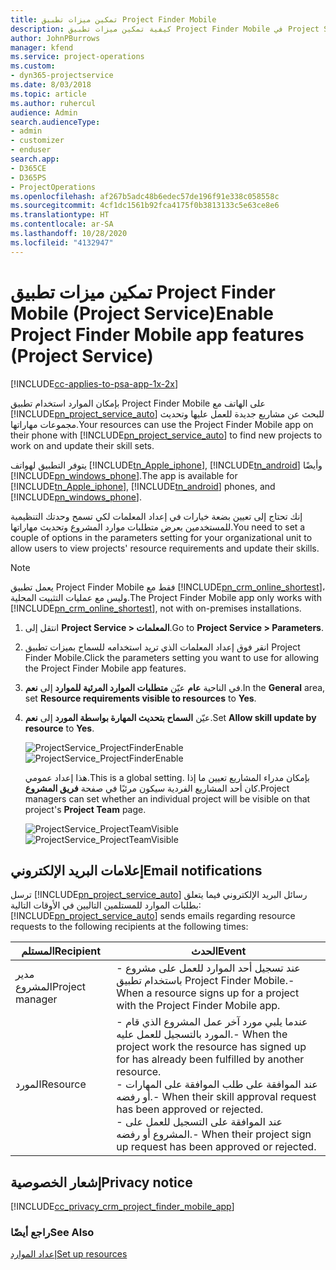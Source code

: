 ```yaml
---
title: تمكين ميزات تطبيق Project Finder Mobile
description: كيفية تمكين ميزات تطبيق Project Finder Mobile في Project Service
author: JohnPBurrows
manager: kfend
ms.service: project-operations
ms.custom:
- dyn365-projectservice
ms.date: 8/03/2018
ms.topic: article
ms.author: ruhercul
audience: Admin
search.audienceType:
- admin
- customizer
- enduser
search.app:
- D365CE
- D365PS
- ProjectOperations
ms.openlocfilehash: af267b5adc48b6edec57de196f91e338c058558c
ms.sourcegitcommit: 4cf1dc1561b92fca4175f0b3813133c5e63ce8e6
ms.translationtype: HT
ms.contentlocale: ar-SA
ms.lasthandoff: 10/28/2020
ms.locfileid: "4132947"
---
```

# <a name="enable-project-finder-mobile-app-features-project-service"></a><span data-ttu-id="d3bf6-103">تمكين ميزات تطبيق Project Finder Mobile (Project Service)</span><span class="sxs-lookup"><span data-stu-id="d3bf6-103">Enable Project Finder Mobile app features (Project Service)</span></span>

[!INCLUDE[cc-applies-to-psa-app-1x-2x](../includes/cc-applies-to-psa-app-1x-2x.md)]

<span data-ttu-id="d3bf6-104">بإمكان الموارد استخدام تطبيق Project Finder Mobile‬‬ على الهاتف مع [!INCLUDE[pn_project_service_auto](../includes/pn-project-service-auto.md)] للبحث عن مشاريع جديدة للعمل عليها وتحديث مجموعات مهاراتها.</span><span class="sxs-lookup"><span data-stu-id="d3bf6-104">Your resources can use the Project Finder Mobile app on their phone with [!INCLUDE[pn_project_service_auto](../includes/pn-project-service-auto.md)] to find new projects to work on and update their skill sets.</span></span>  
  
 <span data-ttu-id="d3bf6-105">يتوفر التطبيق لهواتف [!INCLUDE[tn_Apple_iphone](../includes/tn-apple-iphone.md)], [!INCLUDE[tn_android](../includes/tn-android.md)] وأيضًا [!INCLUDE[pn_windows_phone](../includes/pn-windows-phone.md)].</span><span class="sxs-lookup"><span data-stu-id="d3bf6-105">The app is available for [!INCLUDE[tn_Apple_iphone](../includes/tn-apple-iphone.md)], [!INCLUDE[tn_android](../includes/tn-android.md)] phones, and [!INCLUDE[pn_windows_phone](../includes/pn-windows-phone.md)].</span></span>  
  
 <span data-ttu-id="d3bf6-106">إنك تحتاج إلى تعيين بضعة خيارات في إعداد المعلمات لكي تسمح وحدتك التنظيمية للمستخدمين بعرض متطلبات موارد المشروع وتحديث مهاراتها.</span><span class="sxs-lookup"><span data-stu-id="d3bf6-106">You need to set a couple of options in the parameters setting for your organizational unit to allow users to view projects' resource requirements and update their skills.</span></span>  
  
> [!NOTE]
>  <span data-ttu-id="d3bf6-107">يعمل تطبيق Project Finder Mobile‬‬ فقط مع [!INCLUDE[pn_crm_online_shortest](../includes/pn-crm-online-shortest.md)]، وليس مع عمليات التثبيت المحلية.</span><span class="sxs-lookup"><span data-stu-id="d3bf6-107">The Project Finder Mobile app only works with [!INCLUDE[pn_crm_online_shortest](../includes/pn-crm-online-shortest.md)], not with on-premises installations.</span></span>  
  
1. <span data-ttu-id="d3bf6-108">انتقل إلى **Project Service > المعلمات‬**.</span><span class="sxs-lookup"><span data-stu-id="d3bf6-108">Go to **Project Service > Parameters**.</span></span>  
  
2. <span data-ttu-id="d3bf6-109">انقر فوق إعداد المعلمات الذي تريد استخدامه للسماح بميزات تطبيق Project Finder Mobile‬‬.</span><span class="sxs-lookup"><span data-stu-id="d3bf6-109">Click the parameters setting you want to use for allowing the Project Finder Mobile app features.</span></span>  
  
3. <span data-ttu-id="d3bf6-110">في الناحية **عام** عيّن **متطلبات الموارد المرئية للموارد‬** إلى **نعم**.</span><span class="sxs-lookup"><span data-stu-id="d3bf6-110">In the **General** area, set **Resource requirements visible to resources** to **Yes**.</span></span>  
  
4. <span data-ttu-id="d3bf6-111">عيّن **السماح بتحديث المهارة بواسطة المورد‬** إلى **نعم**.</span><span class="sxs-lookup"><span data-stu-id="d3bf6-111">Set **Allow skill update by resource** to **Yes**.</span></span>  
  
   <span data-ttu-id="d3bf6-112">![ProjectService_ProjectFinderEnable](../psa/media/project-service-project-finder-enable.png "ProjectService_ProjectFinderEnable")</span><span class="sxs-lookup"><span data-stu-id="d3bf6-112">![ProjectService_ProjectFinderEnable](../psa/media/project-service-project-finder-enable.png "ProjectService_ProjectFinderEnable")</span></span>  
  
   <span data-ttu-id="d3bf6-113">هذا إعداد عمومي.</span><span class="sxs-lookup"><span data-stu-id="d3bf6-113">This is a global setting.</span></span> <span data-ttu-id="d3bf6-114">بإمكان مدراء المشاريع تعيين ما إذا كان أحد المشاريع الفردية سيكون مرئيًا في صفحة **فريق المشروع**.</span><span class="sxs-lookup"><span data-stu-id="d3bf6-114">Project managers can set whether an individual project will be visible on that project's **Project Team** page.</span></span>  
  
   <span data-ttu-id="d3bf6-115">![ProjectService_ProjectTeamVisible](../psa/media/project-service-project-team-visible.png "ProjectService_ProjectTeamVisible")</span><span class="sxs-lookup"><span data-stu-id="d3bf6-115">![ProjectService_ProjectTeamVisible](../psa/media/project-service-project-team-visible.png "ProjectService_ProjectTeamVisible")</span></span>  
  
## <a name="email-notifications"></a><span data-ttu-id="d3bf6-116">إعلامات البريد الإلكتروني</span><span class="sxs-lookup"><span data-stu-id="d3bf6-116">Email notifications</span></span>  
 <span data-ttu-id="d3bf6-117">ترسل [!INCLUDE[pn_project_service_auto](../includes/pn-project-service-auto.md)] رسائل البريد الإلكتروني فيما يتعلق بطلبات الموارد للمستلمين التاليين في الأوقات التالية:</span><span class="sxs-lookup"><span data-stu-id="d3bf6-117">[!INCLUDE[pn_project_service_auto](../includes/pn-project-service-auto.md)] sends emails regarding resource requests to the following recipients at the following times:</span></span>  
  
|<span data-ttu-id="d3bf6-118">المستلم</span><span class="sxs-lookup"><span data-stu-id="d3bf6-118">Recipient</span></span>|<span data-ttu-id="d3bf6-119">الحدث</span><span class="sxs-lookup"><span data-stu-id="d3bf6-119">Event</span></span>|  
|---------------|-----------|  
|<span data-ttu-id="d3bf6-120">مدير المشروع</span><span class="sxs-lookup"><span data-stu-id="d3bf6-120">Project manager</span></span>|<span data-ttu-id="d3bf6-121">-   عند تسجيل أحد الموارد للعمل على مشروع باستخدام تطبيق Project Finder Mobile.</span><span class="sxs-lookup"><span data-stu-id="d3bf6-121">-   When a resource signs up for a project with the Project Finder Mobile app.</span></span>|  
|<span data-ttu-id="d3bf6-122">المورد</span><span class="sxs-lookup"><span data-stu-id="d3bf6-122">Resource</span></span>|<span data-ttu-id="d3bf6-123">-   عندما يلبي مورد آخر عمل المشروع الذي قام المورد بالتسجيل للعمل عليه.</span><span class="sxs-lookup"><span data-stu-id="d3bf6-123">-   When the project work the resource has signed up for has already been fulfilled by another resource.</span></span><br /><span data-ttu-id="d3bf6-124">-   عند الموافقة على طلب الموافقة على المهارات أو رفضه.</span><span class="sxs-lookup"><span data-stu-id="d3bf6-124">-   When their skill approval request has been approved or rejected.</span></span><br /><span data-ttu-id="d3bf6-125">-   عند الموافقة على التسجيل للعمل على المشروع أو رفضه.</span><span class="sxs-lookup"><span data-stu-id="d3bf6-125">-   When their project sign up request has been approved or rejected.</span></span>|  
  
## <a name="privacy-notice"></a><span data-ttu-id="d3bf6-126">إشعار الخصوصية</span><span class="sxs-lookup"><span data-stu-id="d3bf6-126">Privacy notice</span></span>  
 [!INCLUDE[cc_privacy_crm_project_finder_mobile_app](../includes/cc-privacy-crm-project-finder-mobile-app.md)]  
  
### <a name="see-also"></a><span data-ttu-id="d3bf6-127">راجع أيضًا</span><span class="sxs-lookup"><span data-stu-id="d3bf6-127">See Also</span></span>  
 [<span data-ttu-id="d3bf6-128">إعداد الموارد</span><span class="sxs-lookup"><span data-stu-id="d3bf6-128">Set up resources</span></span>](../psa/set-up-resources.md)
